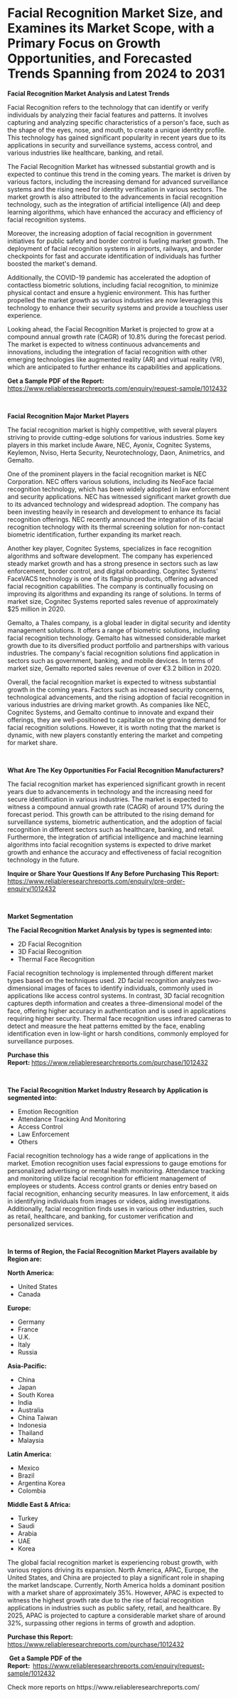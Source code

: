 <p><h1>Facial Recognition Market Size, and Examines its Market Scope, with a Primary Focus on Growth Opportunities, and Forecasted Trends Spanning from 2024 to 2031</h1></p><p><strong>Facial Recognition Market Analysis and Latest Trends</strong></p>
<p><p>Facial Recognition refers to the technology that can identify or verify individuals by analyzing their facial features and patterns. It involves capturing and analyzing specific characteristics of a person's face, such as the shape of the eyes, nose, and mouth, to create a unique identity profile. This technology has gained significant popularity in recent years due to its applications in security and surveillance systems, access control, and various industries like healthcare, banking, and retail.</p><p>The Facial Recognition Market has witnessed substantial growth and is expected to continue this trend in the coming years. The market is driven by various factors, including the increasing demand for advanced surveillance systems and the rising need for identity verification in various sectors. The market growth is also attributed to the advancements in facial recognition technology, such as the integration of artificial intelligence (AI) and deep learning algorithms, which have enhanced the accuracy and efficiency of facial recognition systems.</p><p>Moreover, the increasing adoption of facial recognition in government initiatives for public safety and border control is fueling market growth. The deployment of facial recognition systems in airports, railways, and border checkpoints for fast and accurate identification of individuals has further boosted the market's demand.</p><p>Additionally, the COVID-19 pandemic has accelerated the adoption of contactless biometric solutions, including facial recognition, to minimize physical contact and ensure a hygienic environment. This has further propelled the market growth as various industries are now leveraging this technology to enhance their security systems and provide a touchless user experience.</p><p>Looking ahead, the Facial Recognition Market is projected to grow at a compound annual growth rate (CAGR) of 10.8% during the forecast period. The market is expected to witness continuous advancements and innovations, including the integration of facial recognition with other emerging technologies like augmented reality (AR) and virtual reality (VR), which are anticipated to further enhance its capabilities and applications.</p></p>
<p><strong>Get a Sample PDF of the Report:&nbsp;</strong> <a href="https://www.reliableresearchreports.com/enquiry/request-sample/1012432">https://www.reliableresearchreports.com/enquiry/request-sample/1012432</a></p>
<p>&nbsp;</p>
<p><strong>Facial Recognition Major Market Players</strong></p>
<p><p>The facial recognition market is highly competitive, with several players striving to provide cutting-edge solutions for various industries. Some key players in this market include Aware, NEC, Ayonix, Cognitec Systems, Keylemon, Nviso, Herta Security, Neurotechnology, Daon, Animetrics, and Gemalto.</p><p>One of the prominent players in the facial recognition market is NEC Corporation. NEC offers various solutions, including its NeoFace facial recognition technology, which has been widely adopted in law enforcement and security applications. NEC has witnessed significant market growth due to its advanced technology and widespread adoption. The company has been investing heavily in research and development to enhance its facial recognition offerings. NEC recently announced the integration of its facial recognition technology with its thermal screening solution for non-contact biometric identification, further expanding its market reach.</p><p>Another key player, Cognitec Systems, specializes in face recognition algorithms and software development. The company has experienced steady market growth and has a strong presence in sectors such as law enforcement, border control, and digital onboarding. Cognitec Systems' FaceVACS technology is one of its flagship products, offering advanced facial recognition capabilities. The company is continually focusing on improving its algorithms and expanding its range of solutions. In terms of market size, Cognitec Systems reported sales revenue of approximately $25 million in 2020.</p><p>Gemalto, a Thales company, is a global leader in digital security and identity management solutions. It offers a range of biometric solutions, including facial recognition technology. Gemalto has witnessed considerable market growth due to its diversified product portfolio and partnerships with various industries. The company's facial recognition solutions find application in sectors such as government, banking, and mobile devices. In terms of market size, Gemalto reported sales revenue of over €3.2 billion in 2020.</p><p>Overall, the facial recognition market is expected to witness substantial growth in the coming years. Factors such as increased security concerns, technological advancements, and the rising adoption of facial recognition in various industries are driving market growth. As companies like NEC, Cognitec Systems, and Gemalto continue to innovate and expand their offerings, they are well-positioned to capitalize on the growing demand for facial recognition solutions. However, it is worth noting that the market is dynamic, with new players constantly entering the market and competing for market share.</p></p>
<p>&nbsp;</p>
<p><strong>What Are The Key Opportunities For Facial Recognition Manufacturers?</strong></p>
<p><p>The facial recognition market has experienced significant growth in recent years due to advancements in technology and the increasing need for secure identification in various industries. The market is expected to witness a compound annual growth rate (CAGR) of around 17% during the forecast period. This growth can be attributed to the rising demand for surveillance systems, biometric authentication, and the adoption of facial recognition in different sectors such as healthcare, banking, and retail. Furthermore, the integration of artificial intelligence and machine learning algorithms into facial recognition systems is expected to drive market growth and enhance the accuracy and effectiveness of facial recognition technology in the future.</p></p>
<p><strong>Inquire or Share Your Questions If Any Before Purchasing This Report:</strong> <a href="https://www.reliableresearchreports.com/enquiry/pre-order-enquiry/1012432">https://www.reliableresearchreports.com/enquiry/pre-order-enquiry/1012432</a></p>
<p>&nbsp;</p>
<p><strong>Market Segmentation</strong></p>
<p><strong>The Facial Recognition Market Analysis by types is segmented into:</strong></p>
<p><ul><li>2D Facial Recognition</li><li>3D Facial Recognition</li><li>Thermal Face Recognition</li></ul></p>
<p><p>Facial recognition technology is implemented through different market types based on the techniques used. 2D facial recognition analyzes two-dimensional images of faces to identify individuals, commonly used in applications like access control systems. In contrast, 3D facial recognition captures depth information and creates a three-dimensional model of the face, offering higher accuracy in authentication and is used in applications requiring higher security. Thermal face recognition uses infrared cameras to detect and measure the heat patterns emitted by the face, enabling identification even in low-light or harsh conditions, commonly employed for surveillance purposes.</p></p>
<p><strong>Purchase this Report:&nbsp;</strong><a href="https://www.reliableresearchreports.com/purchase/1012432">https://www.reliableresearchreports.com/purchase/1012432</a></p>
<p>&nbsp;</p>
<p><strong>The Facial Recognition Market Industry Research by Application is segmented into:</strong></p>
<p><ul><li>Emotion Recognition</li><li>Attendance Tracking And Monitoring</li><li>Access Control</li><li>Law Enforcement</li><li>Others</li></ul></p>
<p><p>Facial recognition technology has a wide range of applications in the market. Emotion recognition uses facial expressions to gauge emotions for personalized advertising or mental health monitoring. Attendance tracking and monitoring utilize facial recognition for efficient management of employees or students. Access control grants or denies entry based on facial recognition, enhancing security measures. In law enforcement, it aids in identifying individuals from images or videos, aiding investigations. Additionally, facial recognition finds uses in various other industries, such as retail, healthcare, and banking, for customer verification and personalized services.</p></p>
<p>&nbsp;</p>
<p><strong>In terms of Region, the Facial Recognition Market Players available by Region are:</strong></p>
<p>
    <p> <strong> North America: </strong>
        <ul>
            <li>United States</li>
            <li>Canada</li>
        </ul>
        </p> 
    <p> <strong> Europe: </strong>
        <ul>
            <li>Germany</li>
            <li>France</li>
            <li>U.K.</li>
            <li>Italy</li>
            <li>Russia</li>
        </ul>
        </p> 
    <p> <strong> Asia-Pacific: </strong>
        <ul>
            <li>China</li>
            <li>Japan</li>
            <li>South Korea</li>
            <li>India</li>
            <li>Australia</li>
            <li>China Taiwan</li>
            <li>Indonesia</li>
            <li>Thailand</li>
            <li>Malaysia</li>
        </ul>
        </p> 
    <p> <strong> Latin America: </strong>
        <ul>
            <li>Mexico</li>
            <li>Brazil</li>
            <li>Argentina Korea</li>
            <li>Colombia</li>
        </ul>
        </p> 
    <p> <strong> Middle East & Africa: </strong>
        <ul>
            <li>Turkey</li>
            <li>Saudi</li>
            <li>Arabia</li>
            <li>UAE</li>
            <li>Korea</li>
        </ul>
    </p>
    </p>
<p><p>The global facial recognition market is experiencing robust growth, with various regions driving its expansion. North America, APAC, Europe, the United States, and China are projected to play a significant role in shaping the market landscape. Currently, North America holds a dominant position with a market share of approximately 35%. However, APAC is expected to witness the highest growth rate due to the rise of facial recognition applications in industries such as public safety, retail, and healthcare. By 2025, APAC is projected to capture a considerable market share of around 32%, surpassing other regions in terms of growth and adoption.</p></p>
<p><strong>Purchase this Report: </strong><a href="https://www.reliableresearchreports.com/purchase/1012432">https://www.reliableresearchreports.com/purchase/1012432</a></p>
<p>&nbsp;<strong>Get a Sample PDF of the Report:&nbsp;&nbsp;</strong><a href="https://www.reliableresearchreports.com/enquiry/request-sample/1012432">https://www.reliableresearchreports.com/enquiry/request-sample/1012432</a></p>
<p><strong></strong></p>
<p>Check more reports on https://www.reliableresearchreports.com/</p>